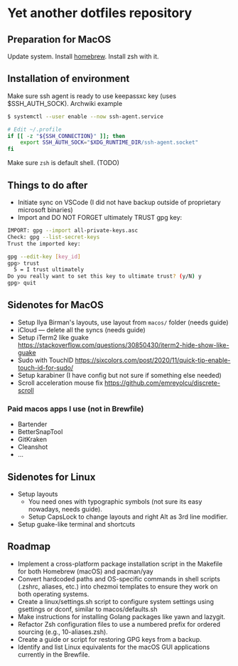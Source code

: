 # Yet another dotfiles repository

## Preparation for MacOS

Update system. Install [homebrew](https://brew.sh/). Install zsh with it.

## Installation of environment

Make sure ssh agent is ready to use keepassxc key (uses $SSH_AUTH_SOCK). Archwiki example

```bash
$ systemctl --user enable --now ssh-agent.service

# Edit ~/.profile
if [[ -z "${SSH_CONNECTION}" ]]; then
    export SSH_AUTH_SOCK="$XDG_RUNTIME_DIR/ssh-agent.socket"
fi
```

Make sure `zsh` is default shell. (TODO)

## Things to do after

* Initiate sync on VSCode (I did not have backup outside of proprietary microsoft binaries)
* Import and DO NOT FORGET ultimately TRUST gpg key:

```bash
IMPORT: gpg --import all-private-keys.asc
Check: gpg --list-secret-keys
Trust the imported key: 

gpg --edit-key [key_id]
gpg> trust
  5 = I trust ultimately
Do you really want to set this key to ultimate trust? (y/N) y
gpg> quit
```

## Sidenotes for MacOS

* Setup Ilya Birman's layouts, use layout from `macos/` folder (needs guide)
* iCloud — delete all the syncs (needs guide)
* Setup iTerm2 like guake <https://stackoverflow.com/questions/30850430/iterm2-hide-show-like-guake>
* Sudo with TouchID <https://sixcolors.com/post/2020/11/quick-tip-enable-touch-id-for-sudo/>
* Setup karabiner (I have config but not sure if something else needed)
* Scroll acceleration mouse fix <https://github.com/emreyolcu/discrete-scroll>

### Paid macos apps I use (not in Brewfile)

* Bartender
* BetterSnapTool
* GitKraken
* Cleanshot
* ...

## Sidenotes for Linux

* Setup layouts
  * You need ones with typographic symbols (not sure its easy nowadays, needs guide).
  * Setup CapsLock to change layouts and right Alt as 3rd line modifier.
* Setup guake-like terminal and shortcuts

## Roadmap

* Implement a cross-platform package installation script in the Makefile for both Homebrew (macOS) and pacman/yay
* Convert hardcoded paths and OS-specific commands in shell scripts (.zshrc, aliases, etc.) into chezmoi templates to ensure they work on both operating systems.
* Create a linux/settings.sh script to configure system settings using gsettings or dconf, similar to macos/defaults.sh
* Make instructions for installing Golang packages like yawn and lazygit.
* Refactor Zsh configuration files to use a numbered prefix for ordered sourcing (e.g., 10-aliases.zsh).
* Create a guide or script for restoring GPG keys from a backup.
* Identify and list Linux equivalents for the macOS GUI applications currently in the Brewfile.
